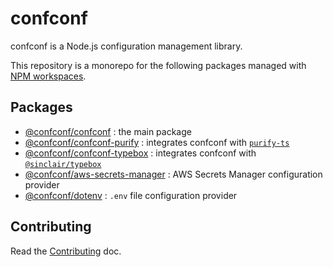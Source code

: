 # confconf

confconf is a Node.js configuration management library.

This repository is a monorepo for the following packages managed with [NPM workspaces](https://docs.npmjs.com/cli/v7/using-npm/workspaces).

## Packages

- [@confconf/confconf](/packages/confconf) : the main package
- [@confconf/confconf-purify](/packages/confconf-purify) : integrates confconf with [`purify-ts`](https://github.com/gigobyte/purify)
- [@confconf/confconf-typebox](/packages/confconf-typebox) : integrates confconf with [`@sinclair/typebox`](https://github.com/sinclairzx81/typebox)
- [@confconf/aws-secrets-manager](/packages/aws-secrets-manager) : AWS Secrets Manager configuration provider
- [@confconf/dotenv](/packages/dotenv) : `.env` file configuration provider

## Contributing

Read the [Contributing](./CONTRIBUTING.md) doc.
